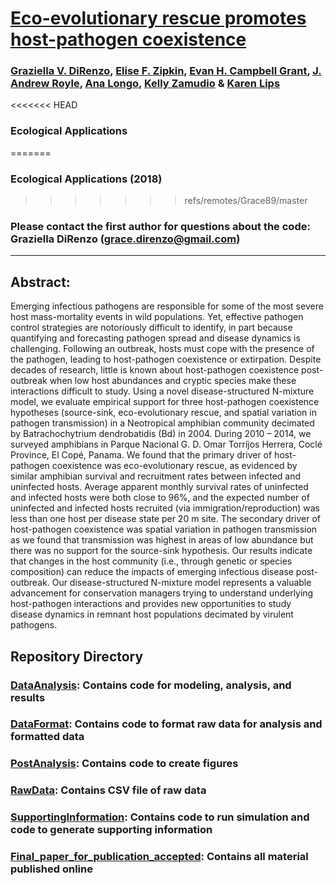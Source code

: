 # [Eco-evolutionary rescue promotes host-pathogen coexistence](https://esajournals.onlinelibrary.wiley.com/doi/10.1002/eap.1792)

### [Graziella V. DiRenzo](https://grazielladirenzo.weebly.com), [Elise F. Zipkin](https://msu.edu/user/ezipkin/), [Evan H. Campbell Grant](https://www.usgs.gov/staff-profiles/evan-grant?qt-staff_profile_science_products=0#qt-staff_profile_science_products), [J. Andrew Royle](https://www.usgs.gov/staff-profiles/andy-royle?qt-staff_profile_science_products=0#qt-staff_profile_science_products), [Ana Longo](https://biology.ufl.edu/people/faculty/#prettyPhoto), [Kelly Zamudio](http://ecologyandevolution.cornell.edu/kelly-zamudio) & [Karen Lips](http://lipslab.weebly.com/)

<<<<<<< HEAD
### Ecological Applications 
=======
### Ecological Applications (2018)
>>>>>>> refs/remotes/Grace89/master

### Please contact the first author for questions about the code: Graziella DiRenzo (grace.direnzo@gmail.com)
__________________________________________________________________________________________________________________________________________

## Abstract:
Emerging infectious pathogens are responsible for some of the most severe host mass-mortality events in wild populations. Yet, effective pathogen control strategies are notoriously difficult to identify, in part because quantifying and forecasting pathogen spread and disease dynamics is challenging. Following an outbreak, hosts must cope with the presence of the pathogen, leading to host-pathogen coexistence or extirpation. Despite decades of research, little is known about host-pathogen coexistence post-outbreak when low host abundances and cryptic species make these interactions difficult to study. Using a novel disease-structured N-mixture model, we evaluate empirical support for three host-pathogen coexistence hypotheses (source-sink, eco-evolutionary rescue, and spatial variation in pathogen transmission) in a Neotropical amphibian community decimated by Batrachochytrium dendrobatidis (Bd) in 2004. During 2010 – 2014, we surveyed amphibians in Parque Nacional G. D. Omar Torríjos Herrera, Coclé Province, El Copé, Panama. We found that the primary driver of host-pathogen coexistence was eco-evolutionary rescue, as evidenced by similar amphibian survival and recruitment rates between infected and uninfected hosts. Average apparent monthly survival rates of uninfected and infected hosts were both close to 96%, and the expected number of uninfected and infected hosts recruited (via immigration/reproduction) was less than one host per disease state per 20 m site. The secondary driver of host-pathogen coexistence was spatial variation in pathogen transmission as we found that transmission was highest in areas of low abundance but there was no support for the source-sink hypothesis. Our results indicate that changes in the host community (i.e., through genetic or species composition) can reduce the impacts of emerging infectious disease post-outbreak. Our disease-structured N-mixture model represents a valuable advancement for conservation managers trying to understand underlying host-pathogen interactions and provides new opportunities to study disease dynamics in remnant host populations decimated by virulent pathogens.

## Repository Directory
### [DataAnalysis](https://github.com/Grace89/DiRenzo_et_al_EcoApps_InPress/tree/master/DataAnalysis): Contains code for modeling, analysis, and results
### [DataFormat](https://github.com/Grace89/DiRenzo_et_al_EcoApps_InPress/tree/master/DataFormat): Contains code to format raw data for analysis and formatted data
### [PostAnalysis](https://github.com/Grace89/DiRenzo_et_al_EcoApps_InPress/tree/master/PostAnalysis): Contains code to create figures
### [RawData](https://github.com/Grace89/DiRenzo_et_al_EcoApps_InPress/tree/master/RawData): Contains CSV file of raw data
### [SupportingInformation](https://github.com/Grace89/DiRenzo_et_al_EcoApps_InPress/tree/master/SupportingInformation): Contains code to run simulation and code to generate supporting information
### [Final_paper_for_publication_accepted](https://github.com/Grace89/DiRenzo_et_al_EcoApps_InPress/tree/master/Final_paper_for_publication_accepted): Contains all material published online
